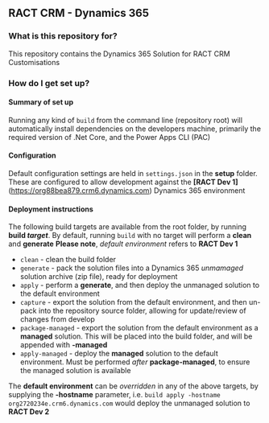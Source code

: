 ## RACT CRM - Dynamics 365

### What is this repository for? ###

This repository contains the Dynamics 365 Solution for RACT CRM Customisations

### How do I get set up? ###

#### Summary of set up
Running any kind of <code>build</code> from the command line (repository root) will automatically install dependencies on the developers machine, primarily the required version of .Net Core, and the Power Apps CLI (PAC)

#### Configuration
Default configuration settings are held in <code>settings.json</code> in the **setup** folder. These are configured to allow development against the **[RACT Dev 1]** (https://org88bea879.crm6.dynamics.com) Dynamics 365 environment

#### Deployment instructions
The following build targets are available from the root folder, by running **build _target_**. By default, running <code>build</code> with no target will perform a **clean** and **generate**
**Please note**, _default environment_ refers to **RACT Dev 1**
* <code>clean</code> - clean the build folder
* <code>generate</code> - pack the solution files into a Dynamics 365 _unmamaged_ solution archive (zip file), ready for deployment
* <code>apply</code> - perform a **generate**, and then deploy the unmanaged solution to the default environment
* <code>capture</code> - export the solution from the default environment, and then un-pack into the repository source folder, allowing for update/review of changes from develop
* <code>package-managed</code> - export the solution from the default environment as a **managed** solution. This will be placed into the build folder, and will be appended with **-managed**
* <code>apply-managed</code> - deploy the **managed** solution to the default environment. Must be performed _after_ **package-managed**, to ensure the managed solution is available

The **default environment** can be _overridden_ in any of the above targets, by supplying the **-hostname** parameter, i.e. <code>build apply -hostname org2720234e.crm6.dynamics.com</code> would deploy the unmanaged solution to **RACT Dev 2**